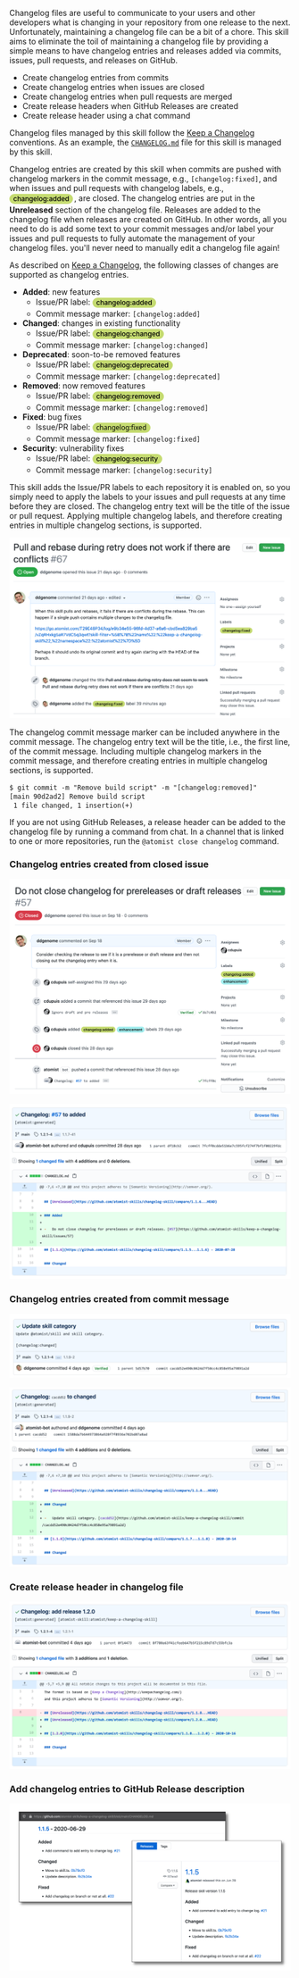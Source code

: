 Changelog files are useful to communicate to your users and other developers
what is changing in your repository from one release to the next. Unfortunately,
maintaining a changelog file can be a bit of a chore. This skill aims to
eliminate the toil of maintaining a changelog file by providing a simple means
to have changelog entries and releases added via commits, issues, pull requests,
and releases on GitHub.

-   Create changelog entries from commits
-   Create changelog entries when issues are closed
-   Create changelog entries when pull requests are merged
-   Create release headers when GitHub Releases are created
-   Create release header using a chat command

Changelog files managed by this skill follow the [Keep a Changelog][changelog]
conventions. As an example, the [`CHANGELOG.md`][kac-changelog] file for this
skill is managed by this skill.

[changelog]: https://keepachangelog.com/ "Keep a Changelog"
[kac-changelog]:
    https://github.com/atomist-skills/keep-a-changelog-skill/blob/master/CHANGELOG.md
    "Keep a Changelog Skill Changelog"

Changelog entries are created by this skill when commits are pushed with
changelog markers in the commit message, e.g., `[changelog:fixed]`, and when
issues and pull requests with changelog labels, e.g., <span
style="border-radius:24px;background-color:rgb(197,219,113);box-shadow:none;box-sizing:border-box;color:rgb(0,0,0);display:inline-block;font-size:12px;font-weight:500;line-height:18px;margin-bottom:2px;margin-left:0px;margin-right:2px;margin-top:2px;overflow-wrap:break-word;padding-bottom:0px;padding-left:7px;padding-right:7px;padding-top:0px;">changelog:added</span>,
are closed. The changelog entries are put in the **Unreleased** section of the
changelog file. Releases are added to the changelog file when releases are
created on GitHub. In other words, all you need to do is add some text to your
commit messages and/or label your issues and pull requests to fully automate the
management of your changelog files. you'll never need to manually edit a
changelog file again!

As described on [Keep a Changelog][changelog], the following classes of changes
are supported as changelog entries.

-   **Added**: new features
    -   Issue/PR label:
        <span style="border-radius:24px;background-color:rgb(197,219,113);box-shadow:none;box-sizing:border-box;color:rgb(0,0,0);display:inline-block;font-family:-apple-system,BlinkMacSystemFont,Segoe UI,Helvetica,Arial,sans-serif,Apple Color Emoji,Segoe UI Emoji;font-size:12px;font-weight:500;line-height:18px;margin-bottom:2px;margin-left:0px;margin-right:2px;margin-top:2px;overflow-wrap:break-word;padding-bottom:0px;padding-left:7px;padding-right:7px;padding-top:0px;text-decoration:rgb(0,0,0);text-decoration-color:rgb(0,0,0);text-decoration-line:none;text-decoration-style:solid;text-decoration-thickness:auto;">changelog:added</span>
    -   Commit message marker: `[changelog:added]`
-   **Changed**: changes in existing functionality
    -   Issue/PR label:
        <span style="border-radius:24px;background-color:rgb(197,219,113);box-shadow:none;box-sizing:border-box;color:rgb(0,0,0);display:inline-block;font-family:-apple-system,BlinkMacSystemFont,Segoe UI,Helvetica,Arial,sans-serif,Apple Color Emoji,Segoe UI Emoji;font-size:12px;font-weight:500;line-height:18px;margin-bottom:2px;margin-left:0px;margin-right:2px;margin-top:2px;overflow-wrap:break-word;padding-bottom:0px;padding-left:7px;padding-right:7px;padding-top:0px;">changelog:changed</span>
    -   Commit message marker: `[changelog:changed]`
-   **Deprecated**: soon-to-be removed features
    -   Issue/PR label:
        <span style="border-radius:24px;background-color:rgb(197,219,113);color:rgb(0,0,0);display:inline-block;font-family:-apple-system,BlinkMacSystemFont,Segoe UI,Helvetica,Arial,sans-serif,Apple Color Emoji,Segoe UI Emoji;font-size:12px;font-weight:500;line-height:18px;margin-bottom:2px;margin-left:0px;margin-right:2px;margin-top:2px;overflow-wrap:break-word;padding-bottom:0px;padding-left:7px;padding-right:7px;padding-top:0px;">changelog:deprecated</span>
    -   Commit message marker: `[changelog:deprecated]`
-   **Removed**: now removed features
    -   Issue/PR label:
        <span style="border-radius:24px;background-color:rgb(197,219,113);color:rgb(0,0,0);display:inline-block;font-family:-apple-system,BlinkMacSystemFont,Segoe UI,Helvetica,Arial,sans-serif,Apple Color Emoji,Segoe UI Emoji;font-size:12px;font-weight:500;line-height:18px;margin-bottom:2px;margin-left:0px;margin-right:2px;margin-top:2px;padding-bottom:0px;padding-left:7px;padding-right:7px;padding-top:0px;">changelog:removed</span>
    -   Commit message marker: `[changelog:removed]`
-   **Fixed**: bug fixes
    -   Issue/PR label:
        <span style="border-radius:24px;background-color:rgb(197,219,113);color:rgb(0,0,0);display:inline-block;font-family:Segoe UI,Helvetica,Arial,sans-serif;font-size:12px;font-weight:500;line-height:18px;margin-bottom:2px;margin-left:0px;margin-right:2px;margin-top:2px;padding-bottom:0px;padding-left:7px;padding-right:7px;padding-top:0px;">changelog:fixed</span>
    -   Commit message marker: `[changelog:fixed]`
-   **Security**: vulnerability fixes
    -   Issue/PR label:
        <span style="border-radius:24px;background-color:rgb(197,219,113);color:rgb(0,0,0);display:inline-block;font-size:12px;font-weight:500;line-height:18px;margin-bottom:2px;margin-left:0px;margin-right:2px;margin-top:2px;padding-bottom:0px;padding-left:7px;padding-right:7px;padding-top:0px;">changelog:security</span>
    -   Commit message marker: `[changelog:security]`

This skill adds the Issue/PR labels to each repository it is enabled on, so you
simply need to apply the labels to your issues and pull requests at any time
before they are closed. The changelog entry text will be the title of the issue
or pull request. Applying multiple changelog labels, and therefore creating
entries in multiple changelog sections, is supported.

![Issue label](docs/images/issue-label.png)

The changelog commit message marker can be included anywhere in the commit
message. The changelog entry text will be the title, i.e., the first line, of
the commit message. Including multiple changelog markers in the commit message,
and therefore creating entries in multiple changelog sections, is supported.

```
$ git commit -m "Remove build script" -m "[changelog:removed]"
[main 90d2ad2] Remove build script
 1 file changed, 1 insertion(+)
```

If you are not using GitHub Releases, a release header can be added to the
changelog file by running a command from chat. In a channel that is linked to
one or more repositories, run the `@atomist close changelog` command.

### Changelog entries created from closed issue

![Issue with changelog label](docs/images/issue-add.png)

![Add commit for issue with changelog label](docs/images/issue-add-changelog.png)

### Changelog entries created from commit message

![Commit with changelog marker](docs/images/commit-marker.png)

![Add commit with changelog marker to changelog](docs/images/commit-marker-changelog.png)

### Create release header in changelog file

![Create header for release in changelog file](docs/images/create-release.png)

### Add changelog entries to GitHub Release description

![Add changelog entries to GitHub Release description](docs/images/github-release.png)

